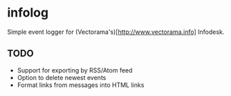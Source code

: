 infolog
=======

Simple event logger for (Vectorama's)[http://www.vectorama.info] Infodesk.

TODO
----

* Support for exporting by RSS/Atom feed
* Option to delete newest events
* Format links from messages into HTML links
